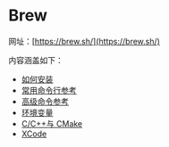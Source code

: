 # Brew

网址：[https://brew.sh/](https://brew.sh/)

内容涵盖如下：

- [如何安装](./brew/install.md)
- [常用命令行参考](./brew/simple-commands.md)
- [高级命令参考](./brew/advanced-commands.md)
- [环境变量](./brew/env.md)
- [C/C++与 CMake](./brew/code-with-cplus-and-cmake.md)
- [XCode](./brew/code-with-xcode.md)
